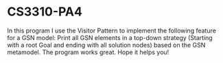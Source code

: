 # CS3310-PA4
In this program I use the Visitor Pattern to implement the following feature for a GSN model: Print all GSN elements in a top-down strategy (Starting with a root Goal and ending with all solution nodes) based on the GSN metamodel.
The program works great. Hope it helps you! 
